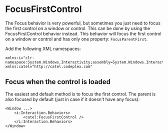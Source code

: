 # FocusFirstControl

The Focus behavior is very powerful, but sometimes you just need to focus the first control on a window or control. This can be done by using the FocusFirstControl behavior instead. This behavior will focus the first control on a window or control and has only one property: `FocusParentFirst`.

Add the following XML namespaces:

```
xmlns:i="clr-namespace:System.Windows.Interactivity;assembly=System.Windows.Interactivity"
xmlns:catel="http://catel.codeplex.com"
```

## Focus when the control is loaded

The easiest and default method is to focus the first control. The parent is also focused by default (just in case if it doesn't have any focus):

```
<Window ...>
    <i:Interaction.Behaviors>
        <catel:FocusFirstControl />
    </i:Interaction.Behaviors>
</Window>
```

